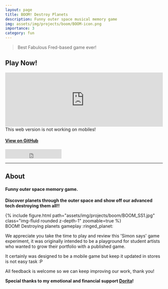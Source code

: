 ```yaml
---
layout: page
title: BOOM! Destroy Planets
description: Funny outer space musical memory game
img: assets/img/projects/boom/BOOM-icon.png
importance: 3
category: fun
---
```


> Best Fabulous Fred-based game ever!

## Play Now!

<!-- ### Stores

<div>
    <style>
        .storeLink {
            position: relative;
            display: inline-block;
            width: 240px;
            height: 80px;
            border-radius: 16px;
            overflow: hidden;
            background-color: black;
        }
        .storeLink > img {
            --width: 100%;
            position: absolute;
            width: var(--width);
            top: 50%;
            left: 50%;
            transform: translate(-50%, -50%);
        }
    </style>
    <a href="https://apps.apple.com/us/app/id1533323997" class="storeLink"><img src="https://tools.applemediaservices.com/api/badges/download-on-the-app-store/black/en-us?size=250x83&amp;releaseDate=1276560000&h=7e7b68fad19738b5649a1bfb78ff46e9" alt="Download on the App Store" ></a>
    <a href='https://play.google.com/store/apps/details?id=com.robota.boom.game' class="storeLink"><img alt='Get it on Google Play' src='https://play.google.com/intl/en_us/badges/images/generic/en_badge_web_generic.png' style="--width: 128%" /></a>
</div>

### itch.io -->

<div>
    <style>
        .itch-widget-container {
            display: block;
            margin-left: auto;
            margin-right: auto;
            position: relative;
            padding-bottom: 173px;
            height: 0;
            overflow: hidden;
            max-width: 558px;
        }
        .itch-widget-container iframe,
        .itch-widget-container object,
        .itch-widget-container embed {
            position: absolute;
            top: 0;
            left: 0;
            width: 100%;
            height: 100%;
        }
    </style>
    <div class='itch-widget-container'>
        <iframe src="https://itch.io/embed/1859431?linkback=true&amp;border_width=3&amp;bg_color=0a0a0a&amp;fg_color=efeaf5&amp;link_color=dea0f3&amp;border_color=383c3d" width="556" height="171" frameborder="0"><a href="https://aestial.itch.io/boom">BOOM! Destroy Planets by Liquid Cat</a></iframe>
    </div>
</div>
<div class="caption">
    This web version is not working on mobiles!
</div>

#### [View on GitHub](https://github.com/Aestial/BOOM)

<!-- Star on GitHub button -->
<iframe src="https://ghbtns.com/github-btn.html?user=Aestial&repo=BOOM&type=star&count=true&size=large" frameborder="0" scrolling="0" width="180" height="30" title="GitHub"></iframe>

---

## About

#### Funny outer space memory game.

**Discover planets through the outer space and show off our advanced tech destroying them all!!**

<div class="row justify-content-center mt-3">
    <div class="col-sm-7 mt-3 mt-md-0">
        {% include figure.html path="assets/img/projects/boom/BOOM_SS1.jpg" class="img-fluid rounded z-depth-1" zoomable=true %}
    </div>
</div>
<div class="caption">
    BOOM! Destroying planets gameplay :ringed_planet:
</div>

We appreciate you take the time to play and review this 'Simon says' game experiment, it was originally intended to be a playground for student artists who wanted to grow their portfolio with a published game.

It certainly was designed to be a mobile game but keep it updated in stores is not easy task :P

All feedback is welcome so we can keep improving our work, thank you!

**Special thanks to my emotional and financial support <a href="https://dori.science" target="_blank">Dorita</a>!**